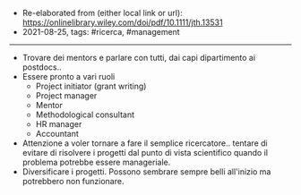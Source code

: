 - Re-elaborated from (either local link or url):  https://onlinelibrary.wiley.com/doi/pdf/10.1111/jth.13531
- 2021-08-25, tags: #ricerca, #management 
---

- Trovare dei mentors e parlare con tutti, dai capi dipartimento ai postdocs..
- Essere pronto a vari ruoli 	
	- Project initiator (grant writing)
	- Project manager 
	- Mentor
	- Methodological consultant 
	- HR manager 
	- Accountant 
- Attenzione a voler tornare a fare il semplice ricercatore.. tentare di evitare di risolvere i progetti dal punto di vista scientifico quando il problema potrebbe essere manageriale. 
- Diversificare i progetti. Possono sembrare sempre belli all'inizio ma potrebbero non funzionare.
